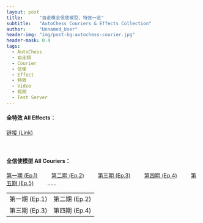 ```yaml
---
layout: post
title: 		"自走棋全信使模型、特效一览"
subtitle: 	"AutoChess Couriers & Effects Collection"
author: 	"Unnamed_User"
header-img: "img/post-bg-autochess-courier.jpg"
header-mask: 0.4
tags:
  - AutoChess
  - 自走棋
  - Courier
  - 信使
  - Effect
  - 特效
  - Video
  - 视频
  - Test Server
---
```


#### 全特效 All Effects： 
[链接 (Link)](http://t.cn/ExYaXF4) 

　

#### 全信使模型 All Couriers： 
[第一期 (Ep.1)][1] 　　 [第二期 (Ep.2)][2] 　　 [第三期 (Ep.3)][3] 　　 [第四期 (Ep.4)][4] 　　 [第五期 (Ep.5)][5] 　　 ……

<table frame="void" rules="none">
	<tr>
		<td width="1px" style="white-space: nowrap; word-break: keep-all;">第一期 (Ep.1)</td>
		<td width="1px" style="white-space: nowrap; word-break: keep-all;">第二期 (Ep.2)</td>
	</tr>
	<tr>
		<td width="1px" style="white-space: nowrap; word-break: keep-all;">第三期 (Ep.3)</td>
		<td width="1px" style="white-space: nowrap; word-break: keep-all;">第四期 (Ep.4)</td>
	</tr>
</table>
　

[1]: http://t.cn/EJf6tzP
[2]: http://t.cn/EiqV4Gf
[3]: http://t.cn/Ei1Afxu
[4]: http://t.cn/E63Z9Xd
[5]: http://t.cn/EXKDTKF